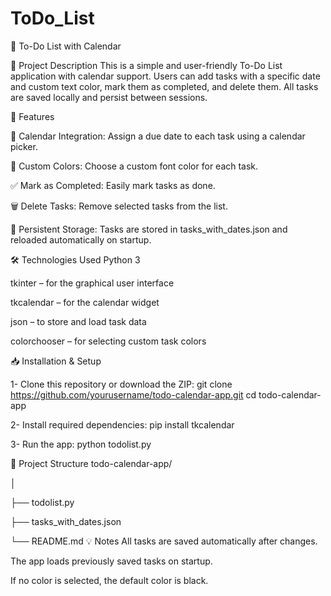 # ToDo_List
📌 To-Do List with Calendar

📝 Project Description
This is a simple and user-friendly To-Do List application with calendar support.
Users can add tasks with a specific date and custom text color, mark them as completed, and delete them. All tasks are saved locally and persist between sessions.

🚀 Features

📆 Calendar Integration: Assign a due date to each task using a calendar picker.

🎨 Custom Colors: Choose a custom font color for each task.

✅ Mark as Completed: Easily mark tasks as done.

🗑️ Delete Tasks: Remove selected tasks from the list.

💾 Persistent Storage: Tasks are stored in tasks_with_dates.json and reloaded automatically on startup.

🛠️ Technologies Used
Python 3

tkinter – for the graphical user interface

tkcalendar – for the calendar widget

json – to store and load task data

colorchooser – for selecting custom task colors

📥 Installation & Setup

1- Clone this repository or download the ZIP:
git clone https://github.com/yourusername/todo-calendar-app.git
cd todo-calendar-app

2- Install required dependencies:
pip install tkcalendar

3- Run the app:
python todolist.py

📂 Project Structure
todo-calendar-app/

│

├── todolist.py

├── tasks_with_dates.json

└── README.md 
💡 Notes
All tasks are saved automatically after changes.

The app loads previously saved tasks on startup.

If no color is selected, the default color is black.
